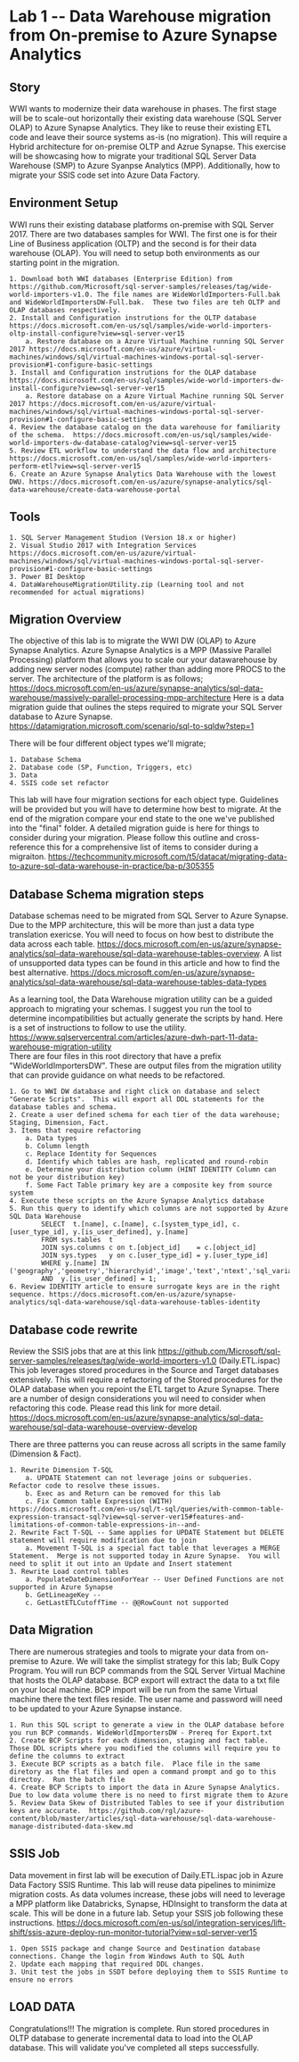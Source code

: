 # Lab 1 -- Data Warehouse migration from On-premise to Azure Synapse Analytics

## Story

WWI wants to modernize their data warehouse in phases.  The first stage will be to scale-out horizontally their existing data warehouse (SQL Server OLAP) to Azure Synapse Analytics.
They like to reuse their existing ETL code and leave their source systems as-is (no migration).  This will require a Hybrid architecture for on-premise OLTP and Azrue Synapse.  This exercise will
be showcasing how to migrate your traditional SQL Server Data Warehouse (SMP) to Azure Syanpse Analytics (MPP).  Additionally, how to migrate your SSIS code set into Azure Data Factory.

## Environment Setup

WWI runs their existing database platforms on-premise with SQL Server 2017.  There are two databases samples for WWI.  The first one is for their Line of Business application (OLTP) and the second
is for their data warehouse (OLAP).  You will need to setup both environments as our starting point in the migration.

    1. Download both WWI databases (Enterprise Edition) from https://github.com/Microsoft/sql-server-samples/releases/tag/wide-world-importers-v1.0. The file names are WideWorldImporters-Full.bak
    and WideWorldImportersDW-Full.bak.  These two files are teh OLTP and OLAP databases respectively.
    2. Install and Configuration instrutions for the OLTP database  https://docs.microsoft.com/en-us/sql/samples/wide-world-importers-oltp-install-configure?view=sql-server-ver15
        a. Restore database on a Azure Virtual Machine running SQL Server 2017 https://docs.microsoft.com/en-us/azure/virtual-machines/windows/sql/virtual-machines-windows-portal-sql-server-provision#1-configure-basic-settings
    3. Install and Configuration instrutions for the OLAP database https://docs.microsoft.com/en-us/sql/samples/wide-world-importers-dw-install-configure?view=sql-server-ver15
        a. Restore database on a Azure Virtual Machine running SQL Server 2017 https://docs.microsoft.com/en-us/azure/virtual-machines/windows/sql/virtual-machines-windows-portal-sql-server-provision#1-configure-basic-settings
    4. Review the database catalog on the data warehouse for familiarity of the schema.  https://docs.microsoft.com/en-us/sql/samples/wide-world-importers-dw-database-catalog?view=sql-server-ver15
    5. Review ETL workflow to understand the data flow and architecture https://docs.microsoft.com/en-us/sql/samples/wide-world-importers-perform-etl?view=sql-server-ver15
    6. Create an Azure Synapse Analytics Data Warehouse with the lowest DWU. https://docs.microsoft.com/en-us/azure/synapse-analytics/sql-data-warehouse/create-data-warehouse-portal

## Tools

    1. SQL Server Management Studion (Version 18.x or higher)
    2. Visual Studio 2017 with Integration Services https://docs.microsoft.com/en-us/azure/virtual-machines/windows/sql/virtual-machines-windows-portal-sql-server-provision#1-configure-basic-settings 
    3. Power BI Desktop
    4. DataWarehouseMigrationUtility.zip (Learning tool and not recommended for actual migrations)


## Migration Overview

The objective of this lab is to migrate the WWI DW (OLAP) to Azure Synapse Analytics.  Azure Synapse Analytics is a MPP (Massive Parallel Processing) platform that allows you to scale our your 
datawarehouse by adding new server nodes (compute) rather than adding more PROCS to the server.  The architecture of the platform is as follows; https://docs.microsoft.com/en-us/azure/synapse-analytics/sql-data-warehouse/massively-parallel-processing-mpp-architecture
Here is a data migration guide that oulines the steps required to migrate your SQL Server database to Azure Synapse.  https://datamigration.microsoft.com/scenario/sql-to-sqldw?step=1

There will be four different object types we'll migrate; 

    1. Database Schema
    2. Database code (SP, Function, Triggers, etc)
    3. Data
    4. SSIS code set refactor

This lab will have four migration sections for each object type.  Guidelines will be provided but you will have to determine how best to migrate.  At the end of the migration compare your 
end state to the one we've published into the "final" folder.  A detailed migration guide is here for things to consider during your migration.  Please follow this outline and cross-reference this
for a comprehensive list of items to consider during a migraiton.  https://techcommunity.microsoft.com/t5/datacat/migrating-data-to-azure-sql-data-warehouse-in-practice/ba-p/305355

## Database Schema migration steps

Database schemas need to be migrated from SQL Server to Azure Synapse.  Due to the MPP architecture, this will be more than just a data type translation exericse.  You will need to focus
on how best to distribute the data across each table.  https://docs.microsoft.com/en-us/azure/synapse-analytics/sql-data-warehouse/sql-data-warehouse-tables-overview.  A list of unsupported data types
can be found in this article and how to find the best alternative.  https://docs.microsoft.com/en-us/azure/synapse-analytics/sql-data-warehouse/sql-data-warehouse-tables-data-types

As a learning tool, the Data Warehouse migration utility can be a guided approach to migrating your schemas.  I suggest you run the tool to determine incompatibilities but actually generate the scripts
by hand.  Here is a set of instructions to follow to use the utility.  https://www.sqlservercentral.com/articles/azure-dwh-part-11-data-warehouse-migration-utility  
There are four files in this root directory that have a prefix "WideWorldImportersDW".  These are output files from the migration utility that can provide guidance on what needs to be refactored.

    1. Go to WWI DW database and right click on database and select "Generate Scripts".  This will export all DDL statements for the database tables and schema.
    2. Create a user defined schema for each tier of the data warehouse; Staging, Dimension, Fact.
    3. Items that require refactoring
        a. Data types
        b. Column length
        c. Replace Identity for Sequences
        d. Identify which tables are hash, replicated and round-robin
        e. Determine your distribution column (HINT IDENTITY Column can not be your distribution key)
        f. Some Fact Table primary key are a composite key from source system
    4. Execute these scripts on the Azure Synapse Analytics database
    5. Run this query to identify which columns are not supported by Azure SQL Data Warehouse
            SELECT  t.[name], c.[name], c.[system_type_id], c.[user_type_id], y.[is_user_defined], y.[name]
            FROM sys.tables  t
            JOIN sys.columns c on t.[object_id]    = c.[object_id]
            JOIN sys.types   y on c.[user_type_id] = y.[user_type_id]
            WHERE y.[name] IN ('geography','geometry','hierarchyid','image','text','ntext','sql_variant','timestamp','xml')
            AND  y.[is_user_defined] = 1;
    6. Review IDENTITY article to ensure surrogate keys are in the right sequence. https://docs.microsoft.com/en-us/azure/synapse-analytics/sql-data-warehouse/sql-data-warehouse-tables-identity
    

## Database code rewrite

Review the SSIS jobs that are at this link https://github.com/Microsoft/sql-server-samples/releases/tag/wide-world-importers-v1.0 (Daily.ETL.ispac)  This job leverages
stored procedures in the Source and Target databases extensively.  This will require a refactoring of the Stored procedures for the OLAP database when you repoint the ETL
target to Azure Synapse.  There are a number of design considerations you wil need to consider when refactoring this code.  Please read this link for more detail. https://docs.microsoft.com/en-us/azure/synapse-analytics/sql-data-warehouse/sql-data-warehouse-overview-develop

There are three patterns you can reuse across all scripts in the same family (Dimension & Fact).  

    1. Rewrite Dimension T-SQL 
        a. UPDATE Statement can not leverage joins or subqueries.  Refactor code to resolve these issues.  
        b. Exec as and Return can be removed for this lab
        c. Fix Common table Expression (WITH) https://docs.microsoft.com/en-us/sql/t-sql/queries/with-common-table-expression-transact-sql?view=sql-server-ver15#features-and-limitations-of-common-table-expressions-in--and-
    2. Rewrite Fact T-SQL -- Same applies for UPDATE Statement but DELETE statement will require modification due to join
        a. Movement T-SQL is a special fact table that leverages a MERGE Statement.  Merge is not supported today in Azure Synapse.  You will need to split it out into an Update and Insert statement
    3. Rewrite Load control tables
        a. PopulateDateDimensionForYear -- User Defined Functions are not supported in Azure Synapse
        b. GetLineageKey -- 
        c. GetLastETLCutoffTime -- @@RowCount not supported

## Data Migration

There are numerous strategies and tools to migrate your data from on-premise to Azure.  We will take the simplist strategy for this lab; Bulk Copy Program.  You will run BCP commands from the 
SQL Server Virtual Machine that hosts the OLAP database.  BCP export will extract the data to a txt file on your local machine.  BCP import will be run from the same Virtual
machine there the text files reside.  The user name and password will need to be updated to your Azure Synapse instance.

    1. Run this SQL script to generate a view in the OLAP database before you run BCP commands. WideWorldImportersDW - Prereq for Export.txt
    2. Create BCP Scripts for each dimension, staging and fact table.  Those DDL scripts where you modified the columns will require you to define the columns to extract
    3. Execute BCP scripts as a batch file.  Place file in the same diretory as the flat files and open a command prompt and go to this directoy.  Run the batch file
    4. Create BCP Scripts to import the data in Azure Synapse Analytics.  Due to low data volume there is no need to first migrate them to Azure
    5. Review Data Skew of Distributed Tables to see if your distribution keys are accurate.  https://github.com/rgl/azure-content/blob/master/articles/sql-data-warehouse/sql-data-warehouse-manage-distributed-data-skew.md

## SSIS Job 

Data movement in first lab will be execution of Daily.ETL.ispac job in Azure Data Factory SSIS Runtime.  This lab will reuse data pipelines to minimize migration costs.
As data volumes increase, these jobs will need to leverage a MPP platform like Databricks, Synapse, HDInsight to transform the data at scale.  This will be done in a future lab.
Setup your SSIS job following these instructions. https://docs.microsoft.com/en-us/sql/integration-services/lift-shift/ssis-azure-deploy-run-monitor-tutorial?view=sql-server-ver15

    1. Open SSIS package and change Source and Destination database connections. Change the login from Windows Auth to SQL Auth
    2. Update each mapping that required DDL changes.
    3. Unit test the jobs in SSDT before deploying them to SSIS Runtime to ensure no errors

## LOAD DATA

Congratulations!!! The migration is complete.  Run stored procedures in OLTP database to generate incremental data to load into the OLAP database.  This will validate you've 
completed all steps successfully.